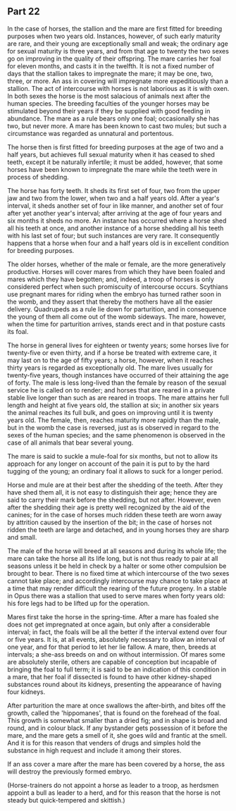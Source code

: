 ## Part 22

In the case of horses, the stallion and the mare are first fitted for breeding purposes when two years old.
Instances, however, of such early maturity are rare, and their young are exceptionally small and weak; the ordinary age for sexual maturity is three years, and from that age to twenty the two sexes go on improving in the quality of their offspring.
The mare carries her foal for eleven months, and casts it in the twelfth.
It is not a fixed number of days that the stallion takes to impregnate the mare; it may be one, two, three, or more.
An ass in covering will impregnate more expeditiously than a stallion.
The act of intercourse with horses is not laborious as it is with oxen.
In both sexes the horse is the most salacious of animals next after the human species.
The breeding faculties of the younger horses may be stimulated beyond their years if they be supplied with good feeding in abundance.
The mare as a rule bears only one foal; occasionally she has two, but never more.
A mare has been known to cast two mules; but such a circumstance was regarded as unnatural and portentous.

The horse then is first fitted for breeding purposes at the age of two and a half years, but achieves full sexual maturity when it has ceased to shed teeth, except it be naturally infertile; it must be added, however, that some horses have been known to impregnate the mare while the teeth were in process of shedding.

The horse has forty teeth.
It sheds its first set of four, two from the upper jaw and two from the lower, when two and a half years old.
After a year's interval, it sheds another set of four in like manner, and another set of four after yet another year's interval; after arriving at the age of four years and six months it sheds no more.
An instance has occurred where a horse shed all his teeth at once, and another instance of a horse shedding all his teeth with his last set of four; but such instances are very rare.
It consequently happens that a horse when four and a half years old is in excellent condition for breeding purposes.

The older horses, whether of the male or female, are the more generatively productive.
Horses will cover mares from which they have been foaled and mares which they have begotten; and, indeed, a troop of horses is only considered perfect when such promiscuity of intercourse occurs.
Scythians use pregnant mares for riding when the embryo has turned rather soon in the womb, and they assert that thereby the mothers have all the easier delivery.
Quadrupeds as a rule lie down for parturition, and in consequence the young of them all come out of the womb sideways.
The mare, however, when the time for parturition arrives, stands erect and in that posture casts its foal.

The horse in general lives for eighteen or twenty years; some horses live for twenty-five or even thirty, and if a horse be treated with extreme care, it may last on to the age of fifty years; a horse, however, when it reaches thirty years is regarded as exceptionally old.
The mare lives usually for twenty-five years, though instances have occurred of their attaining the age of forty.
The male is less long-lived than the female by reason of the sexual service he is called on to render; and horses that are reared in a private stable live longer than such as are reared in troops.
The mare attains her full length and height at five years old, the stallion at six; in another six years the animal reaches its full bulk, and goes on improving until it is twenty years old.
The female, then, reaches maturity more rapidly than the male, but in the womb the case is reversed, just as is observed in regard to the sexes of the human species; and the same phenomenon is observed in the case of all animals that bear several young.

The mare is said to suckle a mule-foal for six months, but not to allow its approach for any longer on account of the pain it is put to by the hard tugging of the young; an ordinary foal it allows to suck for a longer period.

Horse and mule are at their best after the shedding of the teeth.
After they have shed them all, it is not easy to distinguish their age; hence they are said to carry their mark before the shedding, but not after.
However, even after the shedding their age is pretty well recognized by the aid of the canines; for in the case of horses much ridden these teeth are worn away by attrition caused by the insertion of the bit; in the case of horses not ridden the teeth are large and detached, and in young horses they are sharp and small.

The male of the horse will breed at all seasons and during its whole life; the mare can take the horse all its life long, but is not thus ready to pair at all seasons unless it be held in check by a halter or some other compulsion be brought to bear.
There is no fixed time at which intercourse of the two sexes cannot take place; and accordingly intercourse may chance to take place at a time that may render difficult the rearing of the future progeny.
In a stable in Opus there was a stallion that used to serve mares when forty years old: his fore legs had to be lifted up for the operation.

Mares first take the horse in the spring-time.
After a mare has foaled she does not get impregnated at once again, but only after a considerable interval; in fact, the foals will be all the better if the interval extend over four or five years.
It is, at all events, absolutely necessary to allow an interval of one year, and for that period to let her lie fallow.
A mare, then, breeds at intervals; a she-ass breeds on and on without intermission.
Of mares some are absolutely sterile, others are capable of conception but incapable of bringing the foal to full term; it is said to be an indication of this condition in a mare, that her foal if dissected is found to have other kidney-shaped substances round about its kidneys, presenting the appearance of having four kidneys.

After parturition the mare at once swallows the after-birth, and bites off the growth, called the 'hippomanes', that is found on the forehead of the foal.
This growth is somewhat smaller than a dried fig; and in shape is broad and round, and in colour black.
If any bystander gets possession of it before the mare, and the mare gets a smell of it, she goes wild and frantic at the smell.
And it is for this reason that venders of drugs and simples hold the substance in high request and include it among their stores.

If an ass cover a mare after the mare has been covered by a horse, the ass will destroy the previously formed embryo.

(Horse-trainers do not appoint a horse as leader to a troop, as herdsmen appoint a bull as leader to a herd, and for this reason that the horse is not steady but quick-tempered and skittish.)

